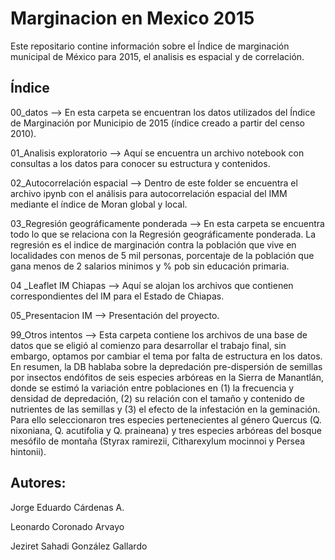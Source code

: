 # Marginacion en Mexico 2015
Este repositario contine información sobre el Índice de marginación municipal de México para 2015, el analisis es espacial y de correlación.





## Índice
00_datos --> En esta carpeta se encuentran los datos utilizados del Índice de Marginación por Municipio de 2015 (índice creado a partir del censo 2010).

01_Analisis exploratorio --> Aquí se encuentra un archivo notebook con consultas a los datos para conocer su estructura y contenidos.

02_Autocorrelación espacial --> Dentro de este folder se encuentra el archivo ipynb con el análisis para autocorrelación espacial del IMM mediante el índice de Moran global y local.

03_Regresión geográficamente ponderada -->  En esta carpeta se encuentra todo lo que se relaciona con la Regresión geográficamente ponderada. La regresión es el indice de marginación contra la población que vive en localidades con menos de 5 mil personas, porcentaje de la población que gana menos de 2 salarios minimos y % pob sin educación primaria.

04 _Leaflet IM Chiapas --> Aquí se alojan los archivos que contienen correspondientes del IM para el Estado de Chiapas.

05_Presentacion IM --> Presentación del proyecto.

99_Otros intentos --> Esta carpeta contiene los archivos de una base de datos que se eligió al comienzo para desarrollar el trabajo final, sin embargo, optamos por cambiar el tema por falta de estructura en los datos. En resumen, la DB hablaba sobre la depredación pre-dispersión de semillas por insectos endófitos de seis especies arbóreas en la Sierra de Manantlán, donde se estimó la variación entre poblaciones en (1) la frecuencia y densidad de depredación, (2) su relación con el tamaño y contenido de nutrientes de las semillas y (3) el efecto de la infestación en la geminación. Para ello seleccionaron tres especies pertenecientes al género Quercus (Q. nixoniana, Q. acutifolia y Q. praineana) y tres especies arbóreas del bosque mesófilo de montaña (Styrax ramirezii, Citharexylum mocinnoi y Persea hintonii).


## Autores:

Jorge Eduardo Cárdenas A.

Leonardo Coronado Arvayo

Jeziret Sahadi González Gallardo
